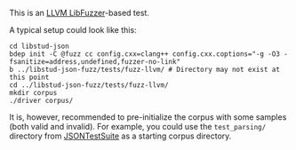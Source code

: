 This is an [LLVM LibFuzzer](https://llvm.org/docs/LibFuzzer.html)-based test.

A typical setup could look like this:

```
cd libstud-json
bdep init -C @fuzz cc config.cxx=clang++ config.cxx.coptions="-g -O3 -fsanitize=address,undefined,fuzzer-no-link"
b ../libstud-json-fuzz/tests/fuzz-llvm/ # Directory may not exist at this point
cd ../libstud-json-fuzz/tests/fuzz-llvm/
mkdir corpus
./driver corpus/
```

It is, however, recommended to pre-initialize the corpus with some samples
(both valid and invalid). For example, you could use the `test_parsing/`
directory from [JSONTestSuite](https://github.com/nst/JSONTestSuite) as
a starting corpus directory.
